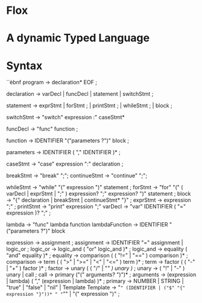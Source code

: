 # Flox
# A dynamic Typed Language 


# Syntax 
``èbnf
program        → declaration* EOF ;

declaration    → varDecl
               | funcDecl
               | statement 
               | switchStmt ;
               

statement      → exprStmt
               | forStmt ;
               | printStmt ;
               | whileStmt ;
               | block ;

switchStmt →  "switch" expression :" caseStmt* 


funcDecl → "func" function ;

function → IDENTIFIER "("parameters ?")" block ;

parameters → IDENTIFIER ( "," IDENTIFIER )* ; 

caseStmt       → "case" expression ":" declaration ;
 
breakStmt       → "break" ";";
continueStmt    → "continue" ";";

whileStmt      → "while" "(" expression ")" statement ;
forStmt        → "for" "(" ( varDecl | exprStmt | ";" )
                 expression? ";"
                 expression? ")" statement ;
block          → "{" declaration | breakStmt | continueStmt* "}" ;
exprStmt       → expression ";" ;
printStmt      → "print" expression ";" 
varDecl        → "var" IDENTIFIER ( "=" expression )? ";" ;

lambda         → "func" lambda function 
lambdaFunction → IDENTIFIER "("parameters ?")" block

expression     → assignment ;
assignment     → IDENTIFIER "=" assignment
               | logic_or ;
logic_or       → logic_and ( "or" logic_and )* ;
logic_and      → equality ( "and" equality )* ; 
equality       → comparison ( ( "!=" | "==" ) comparison )* ;
comparison     → term ( ( ">" | ">=" | "<" | "<=" ) term )* ;
term           → factor ( ( "-" | "+" ) factor )* ;
factor         → unary ( ( "/" | "*" ) unary )* ;
unary          → ( "!" | "-" ) unary | call ;
call           → primary ("(" arguments? ")")* ;
arguments      → (expression | lambda) ( "," (expression | lambda) )* ;
primary        → NUMBER | STRING | "true" | "false" | "nil" | Template
Template       → "`" (IDENTIFIER | ("$" "{" expression "}"))* " "`""
               | "(" expression ")" ;
```
